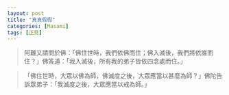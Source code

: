 ```yaml
---
layout: post
title: "真真假假"
categories: [Masami]
tags: [正見]
---
```




> 阿難又請問於佛：「佛住世時，我們依佛而住；佛入滅後，我們將依誰而住？」佛答道：「我入滅後，所有我的弟子皆依四念處而住。」

> 「佛住世時，大眾以佛為師，佛滅度之後，大眾應當以甚麼為師？」佛陀告訴眾弟子：「我滅度之後，大眾應當以戒為師。」